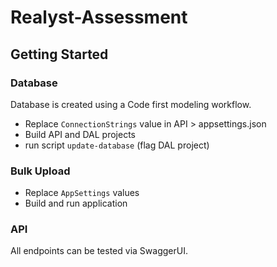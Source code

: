 # Realyst-Assessment

## Getting Started
### Database
Database is created using a Code first modeling workflow.

* Replace `ConnectionStrings` value in API > appsettings.json
* Build API and DAL projects
* run script `update-database` (flag DAL project)

### Bulk Upload 
* Replace `AppSettings` values
* Build and run application

### API
All endpoints can be tested via SwaggerUI.
